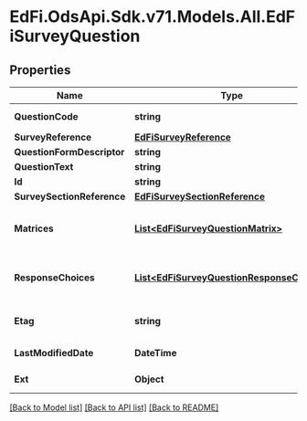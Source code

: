 # EdFi.OdsApi.Sdk.v71.Models.All.EdFiSurveyQuestion

## Properties

Name | Type | Description | Notes
------------ | ------------- | ------------- | -------------
**QuestionCode** | **string** | The identifying code for the question, unique for the survey. | 
**SurveyReference** | [**EdFiSurveyReference**](EdFiSurveyReference.md) |  | 
**QuestionFormDescriptor** | **string** | The form or type of question. | 
**QuestionText** | **string** | The text of the question. | 
**Id** | **string** |  | [optional] 
**SurveySectionReference** | [**EdFiSurveySectionReference**](EdFiSurveySectionReference.md) |  | [optional] 
**Matrices** | [**List&lt;EdFiSurveyQuestionMatrix&gt;**](EdFiSurveyQuestionMatrix.md) | An unordered collection of surveyQuestionMatrices. Information about the matrix element in the survey. | [optional] 
**ResponseChoices** | [**List&lt;EdFiSurveyQuestionResponseChoice&gt;**](EdFiSurveyQuestionResponseChoice.md) | An unordered collection of surveyQuestionResponseChoices. The optional list of possible responses to a survey question. | [optional] 
**Etag** | **string** | A unique system-generated value that identifies the version of the resource. | [optional] 
**LastModifiedDate** | **DateTime** | The date and time the resource was last modified. | [optional] 
**Ext** | **Object** | Extensions to the SurveyQuestion entity. | [optional] 

[[Back to Model list]](../../README.md#documentation-for-models) [[Back to API list]](../../README.md#documentation-for-api-endpoints) [[Back to README]](../../README.md)

